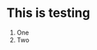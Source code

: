 <!DOCTYPE html>
<html>
	<head>
		<title>Page Title</title>
	</head>
	<body>
	<h1>This is testing</h1>
	<ol>
	<li>One</li>
	<li>Two</li>
	</ol>
	</body>
</html>
